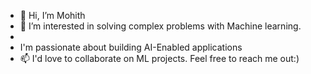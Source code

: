 - 👋 Hi, I’m Mohith
- 👀 I’m interested in solving complex problems with Machine learning.
-     
-  I'm passionate about building AI-Enabled applications 
- 📫 I'd love to collaborate on ML projects. Feel free to reach me out:)

<!---
mohit0351/mohit0351 is a ✨ special ✨ repository because its `README.md` (this file) appears on your GitHub profile.
You can click the Preview link to take a look at your changes.
--->
